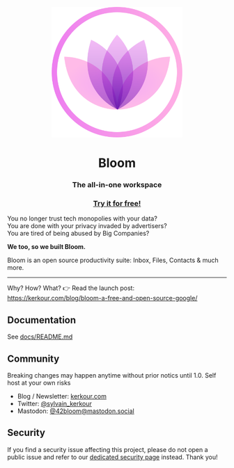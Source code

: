 <p align="center">
  <a href="https://bloom.sh" target="_blank" rel="noopener"><img alt="Bloom logo" src="./docs/logo.png" height="300" /></a>
  <h1 align="center">Bloom</h1>
  <h3 align="center">The all-in-one workspace</h3>
  <h3 align="center">
    <a href="https://bloom.sh">Try it for free!</a>
  </h3>
</p>


You no longer trust tech monopolies with your data?<br/>
You are done with your privacy invaded by advertisers? <br/>
You are tired of being abused by Big Companies?

**We too, so we built Bloom.**

Bloom is an open source productivity suite: Inbox, Files, Contacts &
much more.


--------------------------------


Why? How? What? 👉 Read the launch post: https://kerkour.com/blog/bloom-a-free-and-open-source-google/


## Documentation


See [docs/README.md](docs/README.md)


## Community

Breaking changes may happen anytime without prior notics until 1.0. Self host at your own risks


* Blog / Newsletter: [kerkour.com](https://kerkour.com)
* Twitter: [@sylvain_kerkour](https://twitter.com/@sylvain_kerkour)
* Mastodon: [@42bloom@mastodon.social](https://mastodon.social/@42bloom)


## Security


If you find a security issue affecting this project, please do not open a public issue and refer to our
[dedicated security page](https://bloom.sh/security) instead. Thank you!

<!-- # Supported stacks

* Go
* JS/TS
* Flutter

# Install

```sh
$ cargo install --git https://github.com/bloom42/bloom.git bloom
```

# Webapp

## Sidebar

* Project overview
* Bots
  * Dashboard -> last history + chiffres
  * Bots
  * history
* Growth
  * Contacts
  * email campaigns
  * Analytics
  * Forms
* Community
  * Blog
  * Forums / discussions
* Support
  * Inboxes (livechat, email)
* Monitor
  * Status page
  * error tracking
* Settings
  * General


explore: groups, users, projects, bots


# Server

## Architecture

The architecture of the server is layered:

### Infrastructure (Delivery & 3rd party services)

HTTP, SSH, Stripe...


### API

GraphQL, GitHTTP...

In the `api` folder.

### Application services

The is where our business logic lives.

They are in the `domain/[xxx]/service` folders.


### Repositories

This is our abstraction over data storage and access.

They are in the `domain/[xxx]/repository` folders.


## Folders

`driver`: contains interfaces and implementations for external services like email and caching

`api`: contains the implementation of the differents apis (graphql...)

`app`: contains the logic to have the other components running as a program

`db`: contains interfaces and implementation to interact with a database

`domain`: contains all the data structures and interfaces to modelize the domain, organized byt its bounded contextes.

`errors`: contains the error types of the application

`http`: contains the implementation of the http delivery layer -->
